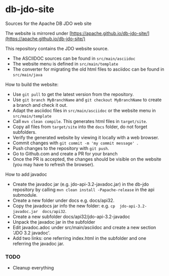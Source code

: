 # db-jdo-site
Sources for the Apache DB JDO web site

The website is mirrored under [https://apache.github.io/db-jdo-site/](https://apache.github.io/db-jdo-site/) 

This repository contains the JDO website source.

 * The ASCIIDOC sources can be found in `src/main/asciidoc`
 * The website menu is defined in `src/main/template`
 * The converter for migrating the old html files to asciidoc can be found in `src/main/java`



How to build the website:
 * Use `git pull`  to get the latest version from the repository.
 * Use `git branch MyBranchName` and `git checkout MyBranchName` to create a branch and check it out.
 * Adapt the asciidoc files in `src/main/asciidoc` or the website menu in  `src/main/template`
 * Call `mvn clean compile`. This generates html files in `target/site`. 
 * Copy all files from `target/site` into the `docs` folder, do not forget subfolders.
 * Verify the generated website by viewing it locally with a web browser. 
 * Commit changes with `git commit -m 'my commit message' `.
 * Push changes to the repository with `git push`.
 * Go to Github.com and create a PR for your branch
 * Once the PR is accepted, the changes should be visible on the website (you may have to refresh the browser). 

How to add javadoc
* Create the javadoc jar (e.g. jdo-api-3.2-javadoc.jar) in the db-jdo repository by calling `mvn clean install -Papache-release` in the api submodule.
* Create a new folder under docs e.g. docs/api32.
* Copy the javadocs jar info the new folder: e.g. `cp  jdo-api-3.2-javadoc.jar  docs/api32`.
* Create a new subfolder docs/api32/jdo-api-3.2-javadoc
* Unpack the javadoc jar in the subfolder
* Edit javadoc.adoc under src/main/asciidoc and create a new section 'JDO 3.2 javadoc'.
* Add two links: one referring index.html in the subfolder and one referring the javadoc jar.

### TODO
 * Cleanup everything
